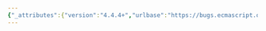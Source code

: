 ```yaml
---
{"_attributes":{"version":"4.4.4+","urlbase":"https://bugs.ecmascript.org/","maintainer":"dherman@mozilla.com"},"bug":{"bug_id":887,"creation_ts":"2012-11-01 11:26:00 -0700","short_desc":"7.8.3: \"and e is\" wrong fonts","delta_ts":"2012-11-23 09:45:45 -0800","product":"Draft for 6th Edition","component":"editorial issue","version":"Rev 11: October 26, 2012 Draft","rep_platform":"All","op_sys":"All","bug_status":"RESOLVED","resolution":"FIXED","priority":"Normal","bug_severity":"minor","everconfirmed":true,"reporter":{"uid":"jmdyck","name":"Michael Dyck"},"assigned_to":{"uid":"allen","name":"Allen Wirfs-Brock"},"long_desc":[{"commentid":2346,"comment_count":0,"who":{"uid":"jmdyck","name":"Michael Dyck"},"bug_when":"2012-11-01 11:26:57 -0700","thetext":"In 7.8.3 \"Numeric Literals\",\nunder \"Static Semantics: MV's\",\nbullet 8 ends with:\n    ... and e is the MV of ExponentPart.\nwhere \"and e\" is in a monospaced font.\n\nChange \"and\" to a sans-serif upright font.\nChange \"e\" to a serif italic font."},{"commentid":2380,"comment_count":1,"who":{"uid":"allen","name":"Allen Wirfs-Brock"},"bug_when":"2012-11-01 18:17:27 -0700","thetext":"corrected in rev 12 editor's draft"},{"commentid":2662,"comment_count":2,"who":{"uid":"allen","name":"Allen Wirfs-Brock"},"bug_when":"2012-11-23 09:45:45 -0800","thetext":"corrected in rev 12, Nov. 22, 2012 draft"}]}}
---
```

